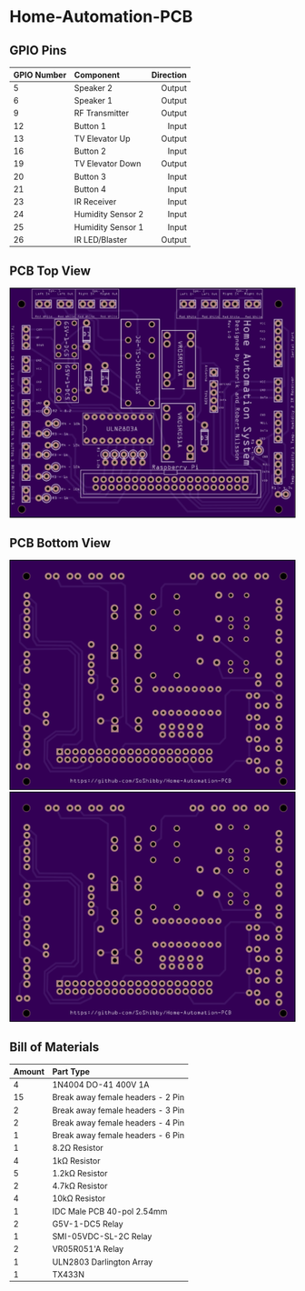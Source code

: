 # Home-Automation-PCB

GPIO Pins
---------
| GPIO Number | Component         | Direction |
| :---------- | :---------------  | --------: |
| 5           | Speaker 2         | Output    |
| 6           | Speaker 1         | Output    |
| 9           | RF Transmitter    | Output    |
| 12          | Button 1          | Input     |
| 13          | TV Elevator Up    | Output    |
| 16          | Button 2          | Input     |
| 19          | TV Elevator Down  | Output    |
| 20          | Button 3          | Input     |
| 21          | Button 4          | Input     |
| 23          | IR Receiver       | Input     |
| 24          | Humidity Sensor 2 | Input     |
| 25          | Humidity Sensor 1 | Input     |
| 26          | IR LED/Blaster    | Output    |

PCB Top View 
------------
![PCB Top View](https://github.com/SoShibby/Home-Automation-PCB/blob/master/images/PCB-Top-View.png)

PCB Bottom View 
---------------
![PCB Bottom View](https://github.com/SoShibby/Home-Automation-PCB/blob/master/images/PCB-Bottom-View.png)![PCB Bottom View](https://github.com/SoShibby/Home-Automation-PCB/blob/master/images/PCB-Bottom-View.png)

Bill of Materials
-----------------
| Amount | Part Type                         |
| :----- | :-------------------------------- |
| 4      | 1N4004 DO-41 400V 1A              |
| 15     | Break away female headers - 2 Pin |
| 2      | Break away female headers - 3 Pin |
| 2      | Break away female headers - 4 Pin |
| 1      | Break away female headers - 6 Pin |
| 1      | 8.2Ω Resistor                     |
| 4      | 1kΩ Resistor                      |
| 5      | 1.2kΩ Resistor                    |
| 2      | 4.7kΩ Resistor                    |
| 4      | 10kΩ Resistor                     |
| 1      | IDC Male PCB 40-pol 2.54mm        |
| 2      | G5V-1-DC5 Relay                   |
| 1      | SMI-05VDC-SL-2C Relay             |
| 2      | VR05R051'A Relay                  |
| 1      | ULN2803 Darlington Array          |
| 1      | TX433N                            |